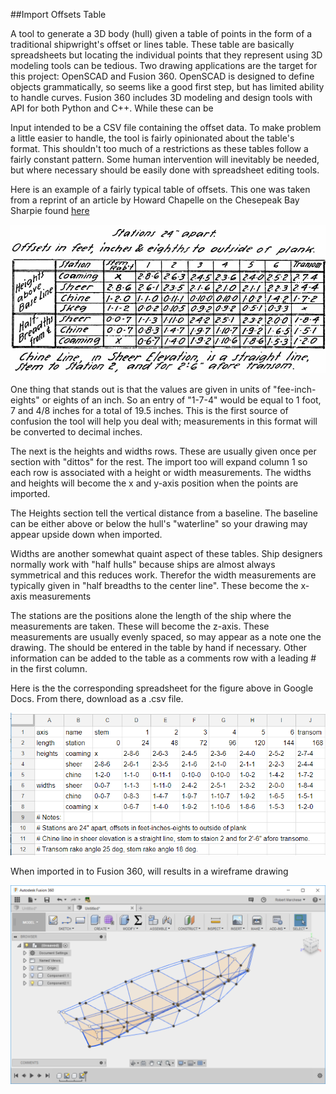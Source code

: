 ##Import Offsets Table

A tool to generate a 3D body (hull) given a table of points in the form of a traditional shipwright's offset or lines table. These table are basically spreadsheets but locating the individual points that they represent using 3D modeling tools can be tedious. Two drawing applications are the target for this project: OpenSCAD and Fusion 360. OpenSCAD is designed to define objects grammatically, so seems like a good first step, but has limited ability to handle curves. Fusion 360 includes 3D modeling and design tools with API for both Python and C++. While these can be 

Input intended to be a CSV file containing the offset data. To make problem a little easier to handle, the tool is fairly opinionated about the table's format. This shouldn't too much of a restrictions as these tables follow a fairly constant pattern. Some human intervention will inevitably be needed, but where necessary should be easily done with spreadsheet editing tools.

Here is an example of a fairly typical table of offsets. This one was taken from a reprint of an article by Howard Chapelle on the Chesepeak Bay Sharpie found 
[here](http://www.duckworksmagazine.com/04/s/articles/chapelle/index.cfm)

![Chesapeak Bay Sharpie Spreadsheet][sharpie_offsets_original]

[sharpie_offsets_original]: https://github.com/bobm123/LinesTable/blob/master/images/ChesapeakBaySharpie.png

One thing that stands out is that the values are given in units of "fee-inch-eights" or eights of an inch. So an entry of "1-7-4" would be equal to 1 foot, 7 and 4/8 inches for a total of 19.5 inches. This is the first source of confusion the tool will help you deal with; measurements in this format will be converted to decimal inches.

The next is the heights and widths rows. These are usually given once per section with "dittos" for the rest. The import too will expand column 1 so each row is associated with a height or width measurements. The widths and heights will become the x and y-axis position when the points are imported.

The Heights section tell the vertical distance from a baseline. The baseline can be either above or below the hull's "waterline" so your drawing may appear upside down when imported. 

Widths are another somewhat quaint aspect of these tables. Ship designers normally work with "half hulls" because ships are almost always symmetrical and this reduces work. Therefor the width measurements are typically given in "half breadths to the center line".  These become the x-axis measurements 

The stations are the positions alone the length of the ship where the measurements are taken. These will become the z-axis. These measurements are usually evenly spaced, so may appear as a note one the drawing. The should be entered in the table by hand if necessary. Other information can be added to the table as a comments row with a leading # in the first column. 

Here is the the corresponding spreadsheet for the figure above in Google Docs. From there, download as a .csv file.

![Chesapeak Bay Sharpie Spreadsheet][sharpie_offsets]

[sharpie_offsets]: https://github.com/bobm123/LinesTable/blob/master/images/sharpie-gdocs-screenshop.png

When imported in to Fusion 360, will results in a wireframe drawing

![Chesapeak Bay Sharpie wireframe][sharpie]

[sharpie]: https://github.com/bobm123/LinesTable/blob/master/images/sharpie-f360-screenshop.png

